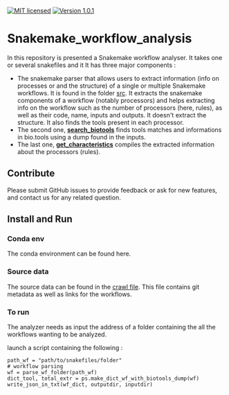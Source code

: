
[![MIT licensed](https://img.shields.io/badge/license-MIT-blue.svg)](LICENSE) [![Version 1.0.1](https://img.shields.io/badge/version-v1.0.1-blue)]()


# Snakemake_workflow_analysis

In this repository is presented a Snakemake workflow analyser. It takes one or several snakefiles and it  It has three major components :

-  The snakemake parser that  allows users to extract information (info on processes or and the structure) of a single or multiple Snakemake workflows. It is found in the folder [src](/src/parsing_snkmk.py). It extracts the snakemake components of a workflow (notably processors) and helps extracting info on the workflow such as the number of processors (here, rules), as well as their code, name, inputs and outputs. It doesn't extract the structure. It also finds the tools present in each processor.
- The second one, [__search_biotools__](/src/search_biotools_dump.py) finds tools matches and informations in bio.tools using a dump found in the inputs.
- The last one, [__get_characteristics__](/src/get_characteristics.py) compiles the extracted information about the processors (rules).

 

## Contribute
Please submit GitHub issues to provide feedback or ask for new features, and contact us for any related question.


## Install and Run

### Conda env

The conda environment can be found here.

### Source data

The source data can be found in the [crawl file](/data/wf_crawl_snakemake.json). This file contains git metadata as well as links for the workflows.

### To run
The analyzer needs as input the address of a folder containing the all the workflows wanting to be analyzed.

launch a script containing the following :

```
path_wf = "path/to/snakefiles/folder"
# workflow parsing
wf = parse_wf_folder(path_wf)
dict_tool, total_extr = ps.make_dict_wf_with_biotools_dump(wf)
write_json_in_txt(wf_dict, outputdir, inputdir)

```



